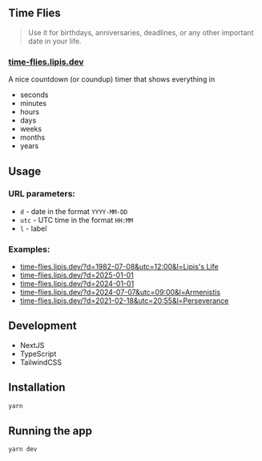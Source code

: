 ## Time Flies

> Use it for birthdays, anniversaries, deadlines, or any other important date in your life.

### [time-flies.lipis.dev](htps://time-flies.lipis.dev)

A nice countdown (or coundup) timer that shows everything in

- seconds
- minutes
- hours
- days
- weeks
- months
- years

## Usage

### URL parameters:

- `d` - date in the format `YYYY-MM-DD`
- `utc` - UTC time in the format `HH:MM`
- `l` - label

### Examples:

- [time-flies.lipis.dev/?d=1982-07-08&utc=12:00&l=Lipis's Life](https://time-flies.lipis.dev/?d=1982-07-08&utc=12:00&l=Lipis%27%20Life)
- [time-flies.lipis.dev/?d=2025-01-01](https://time-flies.lipis.dev/?d=2025-01-01)
- [time-flies.lipis.dev/?d=2024-01-01](https://time-flies.lipis.dev/?d=2024-01-01)
- [time-flies.lipis.dev/?d=2024-07-07&utc=09:00&l=Armenistis](https://time-flies.lipis.dev/?d=2024-07-07&utc=09:00&l=Armenistis)
- [time-flies.lipis.dev/?d=2021-02-18&utc=20:55&l=Perseverance](https://time-flies.lipis.dev/?d=2021-02-18&utc=20:55&l=Perseverance)

## Development

- NextJS
- TypeScript
- TailwindCSS

## Installation

```bash
yarn
```

## Running the app

```bash
yarn dev
```
